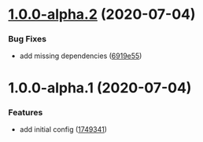 # [1.0.0-alpha.2](https://github.com/pontte/eslint-config/compare/1.0.0-alpha.1...1.0.0-alpha.2) (2020-07-04)


### Bug Fixes

* add missing dependencies ([6919e55](https://github.com/pontte/eslint-config/commit/6919e55bee7e9965efc17634cb43db5733c5d3ae))

# 1.0.0-alpha.1 (2020-07-04)


### Features

* add initial config ([1749341](https://github.com/pontte/eslint-config/commit/1749341a736625c5997e87d5c5acd4addf3930e6))
